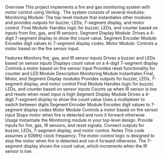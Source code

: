 Overview
This project implements a fire and gas monitoring system with motor control using Verilog . 
The system consists of several modules:
Monitoring Module: The top-level module that instantiates other modules and provides outputs for buzzer, LEDs, 7-segment display, and motor control.
Final Module: Handles logic for buzzer, LEDs, and counter based on inputs from fire, gas, and IR sensors.
Segment Display Module: Drives a 4-digit 7-segment display to show the count value.
Segment Encoder Module: Encodes digit values to 7-segment display codes.
Motor Module: Controls a motor based on the fire sensor input.


Features
Monitors fire, gas, and IR sensor inputs
Drives a buzzer and LEDs based on sensor inputs
Displays count value on a 4-digit 7-segment display
Controls a motor based on fire sensor input
Provides reset functionality for counter and LED
Module Description
Monitoring Module
Instantiates Final, Motor, and Segment Display modules
Provides outputs for buzzer, LEDs, 7-segment display, and motor control
Final Module
Handles logic for buzzer, LEDs, and counter based on sensor inputs
Counts up when IR sensor is low and resets when reset input is high
Segment Display Module
Drives a 4-digit 7-segment display to show the count value
Uses a multiplexer to switch between digits
Segment Encoder Module
Encodes digit values to 7-segment display codes
Motor Module
Controls a motor based on fire sensor input
Stops motor when fire is detected and runs it forward otherwise
Usage
Instantiate the Monitoring module in your top-level design.
Provide inputs for fire, gas, IR sensors, and reset signals.
Connect outputs for buzzer, LEDs, 7-segment display, and motor control.
Notes
This code assumes a 50MHz clock frequency.
The motor control logic is designed to stop the motor when fire is detected and run it forward otherwise.
The 7-segment display shows the count value, which increments when the IR sensor is low.
